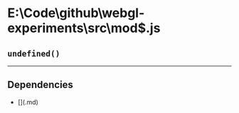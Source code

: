 # E:\Code\github\webgl-experiments\src\mod\$.js
## `undefined()`




----

## Dependencies
* [$]($.md)